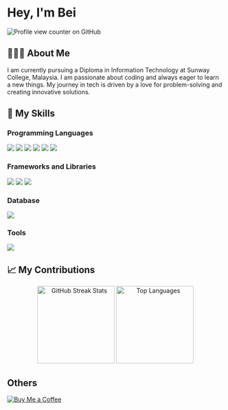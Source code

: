 # Hey, I'm Bei 

![Profile view counter on GitHub](https://komarev.com/ghpvc/?username=i4GS)

## 🧑🏻‍💻 About Me
I am currently pursuing a Diploma in Information Technology at Sunway College, Malaysia. I am passionate about coding and always eager to learn a new things. My journey in tech is driven by a love for problem-solving and creating innovative solutions.

## 🚀 My Skills

### Programming Languages
<p>
  <img src="https://img.shields.io/badge/HTML5-E34F26?style=for-the-badge&logo=html5&logoColor=white" />
  <img src="https://img.shields.io/badge/CSS3-1572B6?style=for-the-badge&logo=css3&logoColor=white" />
  <img src="https://img.shields.io/badge/JavaScript-323330?style=for-the-badge&logo=javascript&logoColor=F7DF1E" />
  <img src="https://img.shields.io/badge/C%2B%2B-00599C?style=for-the-badge&logo=c%2B%2B&logoColor=white" />
  <img src="https://img.shields.io/badge/Java-ED8B00?style=for-the-badge&logo=java&logoColor=white" />
  <img src="https://img.shields.io/badge/PHP-777BB4?style=for-the-badge&logo=php&logoColor=white" />
</p>

### Frameworks and Libraries
<p>
  <img src="https://img.shields.io/badge/Node.js-339933?style=for-the-badge&logo=nodedotjs&logoColor=white" />
  <img src="https://img.shields.io/badge/React-20232A?style=for-the-badge&logo=react&logoColor=61DAFB" />
  <img src="https://img.shields.io/badge/Tailwind_CSS-38B2AC?style=for-the-badge&logo=tailwind-css&logoColor=white" />
</p>

### Database
<p>
  <img src="https://img.shields.io/badge/MySQL-00000F?style=for-the-badge&logo=mysql&logoColor=white" />
</p>

### Tools
<p>
  <img src="https://img.shields.io/badge/Visual_Studio_Code-0078D4?style=for-the-badge&logo=visual%20studio%20code&logoColor=white" />
</p>

## 📈 My Contributions

<p align="center">
  <img height="180em" src="https://github-readme-streak-stats.herokuapp.com?user=i4gs&theme=vue-dark&hide_border=true&date_format=M%20j%5B%2C%20Y%5D" alt="GitHub Streak Stats" />
  <img height="180em" src="https://github-readme-stats.vercel.app/api/top-langs/?username=i4gs&layout=compact&theme=cobalt&hide_border=true" alt="Top Languages" />
</p>

## Others

[![Buy Me a Coffee](https://img.shields.io/badge/Buy%20Me%20a%20Coffee-FF813F?style=for-the-badge&logo=coffee&logoColor=white)](https://payment.tngdigital.com.my/sc/bDLnNqwJ5X)
